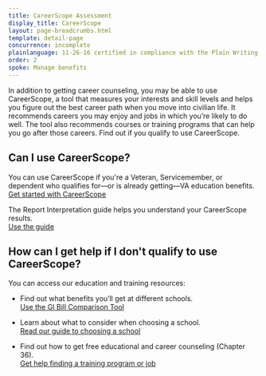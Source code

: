 ```yaml
---
title: CareerScope Assessment
display_title: CareerScope
layout: page-breadcrumbs.html
template: detail-page
concurrence: incomplete
plainlanguage: 11-26-16 certified in compliance with the Plain Writing Act
order: 2
spoke: Manage benefits
---
```


<div class="va-introtext">

In addition to getting career counseling, you may be able to use CareerScope, a tool that measures your interests and skill levels and helps you figure out the best career path when you move into civilian life. It recommends careers you may enjoy and jobs in which you’re likely to do well. The tool also recommends courses or training programs that can help you go after those careers. Find out if you qualify to use CareerScope.

</div>

## Can I use CareerScope?

You can use CareerScope if you're a Veteran, Servicemember, or dependent who qualifies for—or is already getting—VA education benefits.<br> [Get started with CareerScope](https://va.careerscope.net/gibill)

The Report Interpretation guide helps you understand your CareerScope results. <br> [Use the guide](https://www.benefits.va.gov/gibill/docs/job_aids/CareerScope_Report_Interpretation.pdf)

## How can I get help if I don't qualify to use CareerScope?

You can access our education and training resources:

- Find out what benefits you’ll get at different schools. <br>
[Use the GI Bill Comparison Tool](/gi-bill-comparison-tool)

- Learn about what to consider when choosing a school. <br>
[Read our guide to choosing a school](https://www.benefits.va.gov/gibill/choosing_a_school.asp)

- Find out how to get free educational and career counseling (Chapter 36). <br>
[Get help finding a training program or job](/careers-employment/education-and-career-counseling/)

